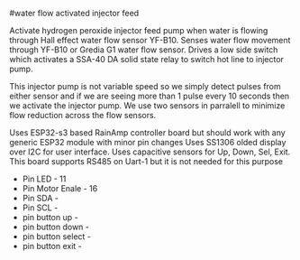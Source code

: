 #water flow activated injector feed

Activate hydrogen peroxide injector feed pump when water is flowing through Hall effect water flow sensor YF-B10.
Senses water flow movement through YF-B10 or Gredia G1 water flow sensor.   Drives a low side switch which 
activates a SSA-40 DA solid state relay to switch hot line to injector pump.     

This injector pump is not variable speed so we simply detect pulses from either sensor and if we are seeing
more than 1 pulse every 10 seconds then we activate the injector pump.    We use two sensors in parralell 
to minimize flow reduction across the flow sensors.

Uses ESP32-s3 based RainAmp controller board but should work with any generic ESP32 module with minor pin changes
Uses SS1306 olded display over I2C for user interface.  Uses capacitive sensors for Up, Down, Sel, Exit.  This board
supports RS485 on Uart-1 but it is not needed for this purpose 

* Pin LED - 11
* Pin Motor Enale - 16
* Pin SDA -
* Pin SCL -
* pin button up -
* pin button down -
* pin button select -
* pin button exit  -

